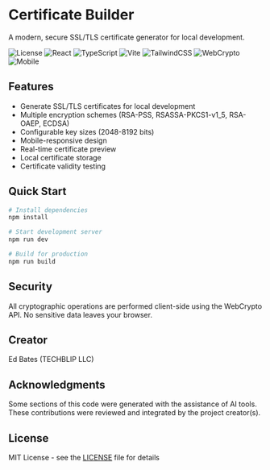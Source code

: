 # Certificate Builder

A modern, secure SSL/TLS certificate generator for local development.

![License](https://img.shields.io/badge/license-MIT-blue.svg)  ![React](https://img.shields.io/badge/react-18.3-61DAFB.svg)  ![TypeScript](https://img.shields.io/badge/typescript-5.5-3178C6.svg)  ![Vite](https://img.shields.io/badge/vite-5.4-646CFF.svg)  ![TailwindCSS](https://img.shields.io/badge/tailwindcss-3.4-38B2AC.svg)  ![WebCrypto](https://img.shields.io/badge/webcrypto-supported-success.svg)  ![Mobile](https://img.shields.io/badge/mobile-ready-brightgreen.svg)

## Features

-  Generate SSL/TLS certificates for local development
-  Multiple encryption schemes (RSA-PSS, RSASSA-PKCS1-v1_5, RSA-OAEP, ECDSA)
-  Configurable key sizes (2048-8192 bits)
-  Mobile-responsive design
-  Real-time certificate preview
-  Local certificate storage
-  Certificate validity testing

## Quick Start

```bash
# Install dependencies
npm install

# Start development server
npm run dev

# Build for production
npm run build
```

## Security

All cryptographic operations are performed client-side using the WebCrypto API. No sensitive data leaves your browser.

## Creator

Ed Bates (TECHBLIP LLC)

## Acknowledgments

Some sections of this code were generated with the assistance of AI tools.  These contributions were reviewed and integrated by the project creator(s).

## License

MIT License - see the [LICENSE](LICENSE) file for details
